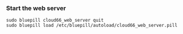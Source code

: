 <!-- usedin: [ _rails/deployment/unicorn-rack-server-v1.md] -->


### Start the web server

	sudo bluepill cloud66_web_server quit
	sudo bluepill load /etc/bluepill/autoload/cloud66_web_server.pill




